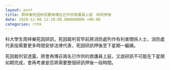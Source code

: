 ```yaml
---
layout: post
title: 周梓樂死因研訊要再傳召已作供救護員上庭　研訊押後
date: 2020-12-08 12:10:08.000000000 +08:00
categories: rthk
---
```


科大學生周梓樂死因研訊，死因裁判官早前將消防處列作有利害關係人士，消防處代表指需要更多時間安排法律代表，死因研訊押後至下星期一繼續。

死因裁判官透露，將會再傳召兩名已作供的救護員上庭，又說研訊不可能在下星期如期完成，會再考慮是否將需要整個研訊押後一段時間。
